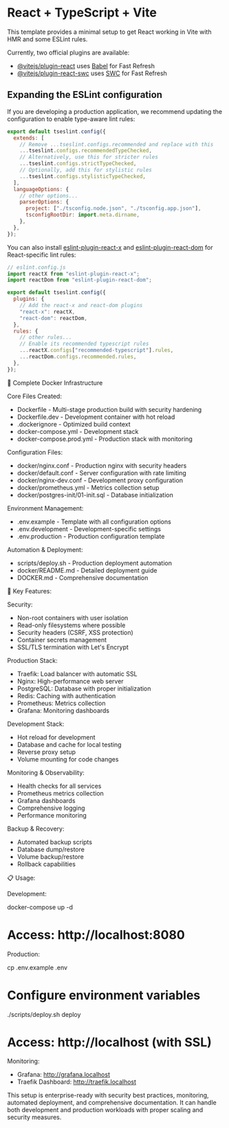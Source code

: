 # React + TypeScript + Vite

This template provides a minimal setup to get React working in Vite with HMR and some ESLint rules.

Currently, two official plugins are available:

- [@vitejs/plugin-react](https://github.com/vitejs/vite-plugin-react/blob/main/packages/plugin-react) uses [Babel](https://babeljs.io/) for Fast Refresh
- [@vitejs/plugin-react-swc](https://github.com/vitejs/vite-plugin-react/blob/main/packages/plugin-react-swc) uses [SWC](https://swc.rs/) for Fast Refresh

## Expanding the ESLint configuration

If you are developing a production application, we recommend updating the configuration to enable type-aware lint rules:

```js
export default tseslint.config({
  extends: [
    // Remove ...tseslint.configs.recommended and replace with this
    ...tseslint.configs.recommendedTypeChecked,
    // Alternatively, use this for stricter rules
    ...tseslint.configs.strictTypeChecked,
    // Optionally, add this for stylistic rules
    ...tseslint.configs.stylisticTypeChecked,
  ],
  languageOptions: {
    // other options...
    parserOptions: {
      project: ["./tsconfig.node.json", "./tsconfig.app.json"],
      tsconfigRootDir: import.meta.dirname,
    },
  },
});
```

You can also install [eslint-plugin-react-x](https://github.com/Rel1cx/eslint-react/tree/main/packages/plugins/eslint-plugin-react-x) and [eslint-plugin-react-dom](https://github.com/Rel1cx/eslint-react/tree/main/packages/plugins/eslint-plugin-react-dom) for React-specific lint rules:

```js
// eslint.config.js
import reactX from "eslint-plugin-react-x";
import reactDom from "eslint-plugin-react-dom";

export default tseslint.config({
  plugins: {
    // Add the react-x and react-dom plugins
    "react-x": reactX,
    "react-dom": reactDom,
  },
  rules: {
    // other rules...
    // Enable its recommended typescript rules
    ...reactX.configs["recommended-typescript"].rules,
    ...reactDom.configs.recommended.rules,
  },
});
```

🐳 Complete Docker Infrastructure

Core Files Created:

- Dockerfile - Multi-stage production build with security hardening
- Dockerfile.dev - Development container with hot reload
- .dockerignore - Optimized build context
- docker-compose.yml - Development stack
- docker-compose.prod.yml - Production stack with monitoring

Configuration Files:

- docker/nginx.conf - Production nginx with security headers
- docker/default.conf - Server configuration with rate limiting
- docker/nginx-dev.conf - Development proxy configuration
- docker/prometheus.yml - Metrics collection setup
- docker/postgres-init/01-init.sql - Database initialization

Environment Management:

- .env.example - Template with all configuration options
- .env.development - Development-specific settings
- .env.production - Production configuration template

Automation & Deployment:

- scripts/deploy.sh - Production deployment automation
- docker/README.md - Detailed deployment guide
- DOCKER.md - Comprehensive documentation

🚀 Key Features:

Security:

- Non-root containers with user isolation
- Read-only filesystems where possible
- Security headers (CSRF, XSS protection)
- Container secrets management
- SSL/TLS termination with Let's Encrypt

Production Stack:

- Traefik: Load balancer with automatic SSL
- Nginx: High-performance web server
- PostgreSQL: Database with proper initialization
- Redis: Caching with authentication
- Prometheus: Metrics collection
- Grafana: Monitoring dashboards

Development Stack:

- Hot reload for development
- Database and cache for local testing
- Reverse proxy setup
- Volume mounting for code changes

Monitoring & Observability:

- Health checks for all services
- Prometheus metrics collection
- Grafana dashboards
- Comprehensive logging
- Performance monitoring

Backup & Recovery:

- Automated backup scripts
- Database dump/restore
- Volume backup/restore
- Rollback capabilities

📋 Usage:

Development:

docker-compose up -d

# Access: http://localhost:8080

Production:

cp .env.example .env

# Configure environment variables

./scripts/deploy.sh deploy

# Access: http://localhost (with SSL)

Monitoring:

- Grafana: http://grafana.localhost
- Traefik Dashboard: http://traefik.localhost

This setup is enterprise-ready with security best practices, monitoring, automated deployment, and comprehensive documentation. It can handle both development and production
workloads with proper scaling and security measures.
